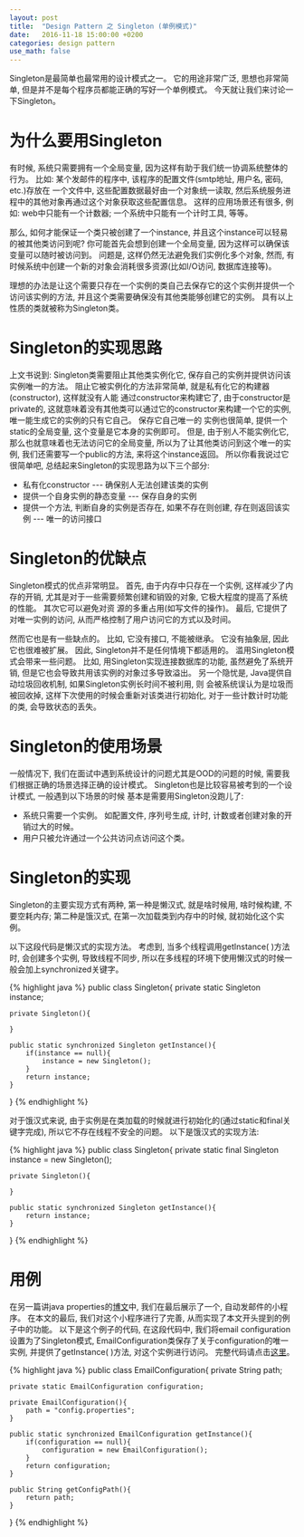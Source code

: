 ```yaml
---
layout: post
title:  "Design Pattern 之 Singleton (单例模式)"
date:   2016-11-18 15:00:00 +0200
categories: design pattern
use_math: false
---
```

Singleton是最简单也最常用的设计模式之一。 它的用途非常广泛, 思想也非常简单, 但是并不是每个程序员都能正确的写好一个单例模式。 今天就让我们来讨论一下Singleton。

为什么要用Singleton
==============

有时候, 系统只需要拥有一个全局变量, 因为这样有助于我们统一协调系统整体的行为。 比如: 某个发邮件的程序中, 该程序的配置文件(smtp地址, 用户名, 密码, etc.)存放在
一个文件中, 这些配置数据最好由一个对象统一读取, 然后系统服务进程中的其他对象再通过这个对象获取这些配置信息。 这样的应用场景还有很多, 例如: web中只能有一个计数器; 
一个系统中只能有一个计时工具, 等等。 

那么, 如何才能保证一个类只被创建了一个instance, 并且这个instance可以轻易的被其他类访问到呢? 你可能首先会想到创建一个全局变量, 因为这样可以确保该变量可以随时被访问到。
问题是, 这样仍然无法避免我们实例化多个对象, 然而, 有时候系统中创建一个新的对象会消耗很多资源(比如I/O访问, 数据库连接等)。 

理想的办法是让这个需要只存在一个实例的类自己去保存它的这个实例并提供一个访问该实例的方法, 并且这个类需要确保没有其他类能够创建它的实例。 具有以上性质的类就被称为Singleton类。

Singleton的实现思路
==============

上文书说到: Singleton类需要阻止其他类实例化它, 保存自己的实例并提供访问该实例唯一的方法。 阻止它被实例化的方法非常简单, 就是私有化它的构建器(constructor), 这样就没有人能
通过constructor来构建它了, 由于constructor是private的, 这就意味着没有其他类可以通过它的constructor来构建一个它的实例, 唯一能生成它的实例的只有它自己。 保存它自己唯一的
实例也很简单, 提供一个static的全局变量, 这个变量是它本身的实例即可。 但是, 由于别人不能实例化它, 那么也就意味着也无法访问它的全局变量, 所以为了让其他类访问到这个唯一的实例, 
我们还需要写一个public的方法, 来将这个instance返回。 所以你看我说过它很简单吧, 总结起来Singleton的实现思路为以下三个部分:

* 私有化constructor --- 确保别人无法创建该类的实例
* 提供一个自身实例的静态变量 --- 保存自身的实例
* 提供一个方法, 判断自身的实例是否存在, 如果不存在则创建, 存在则返回该实例 --- 唯一的访问接口

Singleton的优缺点
=============

Singleton模式的优点非常明显。 首先, 由于内存中只存在一个实例, 这样减少了内存的开销, 尤其是对于一些需要频繁创建和销毁的对象, 它极大程度的提高了系统的性能。 其次它可以避免对资
源的多重占用(如写文件的操作)。 最后, 它提供了对唯一实例的访问, 从而严格控制了用户访问它的方式以及时间。 

然而它也是有一些缺点的。 比如, 它没有接口, 不能被继承。 它没有抽象层, 因此它也很难被扩展。 因此, Singleton并不是任何情境下都适用的。 滥用Singleton模式会带来一些问题。 比如, 
用Singleton实现连接数据库的功能, 虽然避免了系统开销, 但是它也会导致共用该实例的对象过多导致溢出。 另一个隐忧是, Java提供自动垃圾回收机制, 如果Singleton实例长时间不被利用, 则
会被系统误认为是垃圾而被回收掉, 这样下次使用的时候会重新对该类进行初始化, 对于一些计数计时功能的类, 会导致状态的丢失。

Singleton的使用场景
===============

一般情况下, 我们在面试中遇到系统设计的问题尤其是OOD的问题的时候, 需要我们根据正确的场景选择正确的设计模式。 Singleton也是比较容易被考到的一个设计模式, 一般遇到以下场景的时候
基本是需要用Singleton没跑儿了:

* 系统只需要一个实例。 如配置文件, 序列号生成, 计时, 计数或者创建对象的开销过大的时候。
* 用户只被允许通过一个公共访问点访问这个类。

Singleton的实现
============

Singleton的主要实现方式有两种, 第一种是懒汉式, 就是啥时候用, 啥时候构建, 不要空耗内存; 第二种是饿汉式, 在第一次加载类到内存中的时候, 就初始化这个实例。 
 
以下这段代码是懒汉式的实现方法。 考虑到, 当多个线程调用getInstance( )方法时, 会创建多个实例, 导致线程不同步, 所以在多线程的环境下使用懒汉式的时候一般会加上synchronized关键字。

{% highlight java %}
public class Singleton{
    private static Singleton instance;
    
    private Singleton(){
    
    }
    
    public static synchronized Singleton getInstance(){
        if(instance == null){
            instance = new Singleton();
        }
        return instance;
    }
}
{% endhighlight %}

对于饿汉式来说, 由于实例是在类加载的时候就进行初始化的(通过static和final关键字完成), 所以它不存在线程不安全的问题。 以下是饿汉式的实现方法:

{% highlight java %}
public class Singleton{
    private static final Singleton instance = new Singleton();
    
    private Singleton(){
    
    }
    
    public static synchronized Singleton getInstance(){
        return instance;
    }
}
{% endhighlight %}

用例
===

在另一篇讲java properties的[博文]中, 我们在最后展示了一个, 自动发邮件的小程序。 在本文的最后, 我们对这个小程序进行了完善, 从而实现了本文开头提到的例子中的功能。
以下是这个例子的代码, 在这段代码中, 我们将email configuration设置为了Singleton模式, EmailConfiguration类保存了关于configuration的唯一实例, 并提供了getInstance( )方法, 对这个实例进行访问。 完整代码请点击[这里]。


{% highlight java %}
public class EmailConfiguration{
	private String path;
	
	private static EmailConfiguration configuration;
	
	private EmailConfiguration(){
		path = "config.properties";
	}
	
	public static synchronized EmailConfiguration getInstance(){
		if(configuration == null){
			configuration = new EmailConfiguration();
		}
		return configuration;
	}
	
	public String getConfigPath(){
		return path;
	}
}
{% endhighlight %}


[博文]: https://sophiesongge.github.io/learn/java/2016/11/18/java-properties.html
[这里]: https://github.com/sophiesongge/EmailNotification/blob/master/src/main/java/email/notification/EmailConfiguration.java
